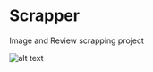# Scrapper
Image and Review scrapping project

![alt text](https://github.com/danishcyber-star/Scrapper/static/images/review_scrap_img.png)

